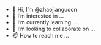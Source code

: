- 👋 Hi, I’m @zhaojianguocn
- 👀 I’m interested in ...
- 🌱 I’m currently learning ...
- 💞️ I’m looking to collaborate on ...
- 📫 How to reach me ...

<!---
zhaojianguocn/zhaojianguocn is a ✨ special ✨ repository because its `README.md` (this file) appears on your GitHub profile.
You can click the Preview link to take a look at your changes.
--->
